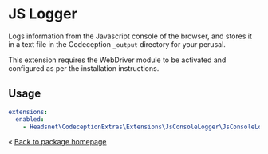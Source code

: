 
# JS Logger

Logs information from the Javascript console of the browser, and stores it in a
text file in the Codeception `_output` directory for your perusal.

This extension requires the WebDriver module to be activated and configured as
per the installation instructions.

## Usage

```yaml
extensions:
  enabled:
    - Headsnet\CodeceptionExtras\Extensions\JsConsoleLogger\JsConsoleLogger:
```

&laquo; [Back to package homepage](../../../)
